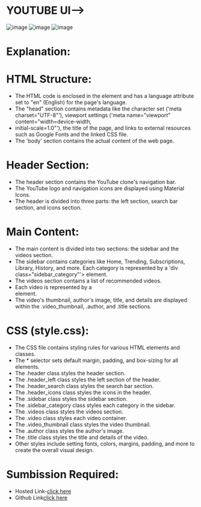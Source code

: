 # YOUTUBE UI-->
![image](https://github.com/namishagurunani/YOUTUBEUI/assets/126158413/f4ac2628-550a-440a-8559-89dcab391dba)
![image](https://github.com/namishagurunani/YOUTUBEUI/assets/126158413/5984ebb6-eb2d-4830-9c89-befecb328ff0)
![image](https://github.com/namishagurunani/YOUTUBEUI/assets/126158413/6c5dfd46-03e7-43a9-87a0-8ea3d4ed9818)
# Explanation:
#  HTML Structure:
- The HTML code is enclosed in the <html> element and has a language attribute set to "en" (English) for the page's language.
- The "head" section contains metadata like the character set ('meta charset="UTF-8"'), viewport settings ('meta name="viewport" content="width=device-width, 
- initial-scale=1.0"'), the title of the page, and links to external resources such as Google Fonts and the linked CSS file.
- The 'body' section contains the actual content of the web page.
# Header Section:
- The header section contains the YouTube clone's navigation bar.
- The YouTube logo and navigation icons are displayed using Material Icons.
- The header is divided into three parts: the left section, search bar section, and icons section.
# Main Content:
- The main content is divided into two sections: the sidebar and the videos section.
- The sidebar contains categories like Home, Trending, Subscriptions, Library, History, and more. Each category is represented by a 'div class="sidebar_category"'> element.
- The videos section contains a list of recommended videos.
- Each video is represented by a <div class="video"> element.
- The video's thumbnail, author's image, title, and details are displayed within the .video_thumbnail, .author, and .title sections.
# CSS (style.css):
- The CSS file contains styling rules for various HTML elements and classes.
- The * selector sets default margin, padding, and box-sizing for all elements.
- The .header class styles the header section.
- The .header_left class styles the left section of the header.
- The .header_search class styles the search bar section.
- The .header_icons class styles the icons in the header.
- The .sidebar class styles the sidebar section.
- The .sidebar_category class styles each category in the sidebar.
- The .videos class styles the videos section.
- The .video class styles each video container.
- The .video_thumbnail class styles the video thumbnail.
- The .author class styles the author's image.
- The .title class styles the title and details of the video.
- Other styles include setting fonts, colors, margins, padding, and more to create the overall visual design.
# Sumbission Required:
- Hosted Link-[click here](https://namishagurunani.github.io/YOUTUBEUI/)
- Github Link[click here](https://github.com/namishagurunani/YOUTUBEUI)

